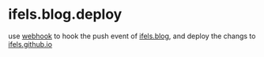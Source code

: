 # ifels.blog.deploy

use [webhook](github.com/adnanh/webhook) to hook the push event of [ifels.blog](github.com/ifels/ifels.blog), and deploy the changs to [ifels.github.io](http://ifels.github.io/)

